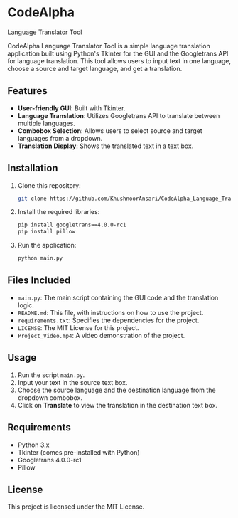 # CodeAlpha
Language Translator Tool

CodeAlpha Language Translator Tool is a simple language translation application built using Python's Tkinter for the GUI and the Googletrans API for language translation. This tool allows users to input text in one language, choose a source and target language, and get a translation.

## Features

- **User-friendly GUI**: Built with Tkinter.
- **Language Translation**: Utilizes Googletrans API to translate between multiple languages.
- **Combobox Selection**: Allows users to select source and target languages from a dropdown.
- **Translation Display**: Shows the translated text in a text box.

## Installation

1. Clone this repository:
    ```bash
    git clone https://github.com/KhushnoorAnsari/CodeAlpha_Language_Translator_Tool.git
    ```

2. Install the required libraries:
    ```bash
    pip install googletrans==4.0.0-rc1
    pip install pillow
    ```

3. Run the application:
    ```bash
    python main.py
    ```

## Files Included

- `main.py`: The main script containing the GUI code and the translation logic.
- `README.md`: This file, with instructions on how to use the project.
- `requirements.txt`: Specifies the dependencies for the project.
- `LICENSE`: The MIT License for this project.
- `Project_Video.mp4`: A video demonstration of the project.

## Usage

1. Run the script `main.py`.
2. Input your text in the source text box.
3. Choose the source language and the destination language from the dropdown combobox.
4. Click on **Translate** to view the translation in the destination text box.

## Requirements

- Python 3.x
- Tkinter (comes pre-installed with Python)
- Googletrans 4.0.0-rc1
- Pillow

## License

This project is licensed under the MIT License.

